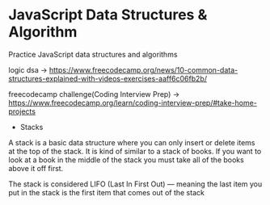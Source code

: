 # JavaScript Data Structures & Algorithm
Practice JavaScript data structures and algorithms

logic dsa -> https://www.freecodecamp.org/news/10-common-data-structures-explained-with-videos-exercises-aaff6c06fb2b/

freecodecamp challenge(Coding Interview Prep) -> https://www.freecodecamp.org/learn/coding-interview-prep/#take-home-projects

- Stacks

A stack is a basic data structure where you can only insert or delete items at the top of the stack. It is kind of similar to a stack of books. If you want to look at a book in the middle of the stack you must take all of the books above it off first.

The stack is considered LIFO (Last In First Out) — meaning the last item you put in the stack is the first item that comes out of the stack